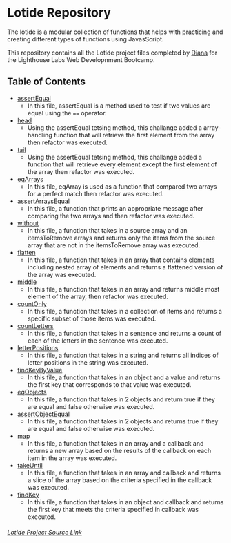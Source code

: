 # Lotide Repository

The lotide is a modular collection of functions that helps with practicing and creating different types of functions using JavasScript.

This repository contains all the Lotide project files completed by [Diana](https://github.com/dialop/lotide) for the Lighthouse Labs Web Developnment Bootcamp.

## Table of Contents

- [assertEqual](/https://github.com/dialop/lotide/blob/master/assertEqual.js/)
  - In this file, assertEqual is a method used to test if two values are equal using the `==` operator.
- [head](/https://github.com/dialop/lotide/blob/master/head.js/)
  - Using the assertEqual tetsing method, this challange added a array-handling function that will retrieve the first element from the array then refactor was executed.
- [tail](/https://github.com/dialop/lotide/blob/master/tail.js/)
  - Using the assertEqual tetsing method, this challange added a function that will retrieve every element except the first element of the array then refactor was executed.
- [eqArrays](/https://github.com/dialop/lotide/blob/master/eqArrays.js/)
  - In this file, eqArray is used as a function that compared two arrays for a perfect match then refactor was executed.
- [assertArraysEqual](/https://github.com/dialop/lotide/blob/master/assertArraysEqual.js/)
  - In this file, a function that prints an appropriate message after comparing the two arrays and then refactor was executed.
- [without](/https://github.com/dialop/lotide/blob/master/without.js/)
  - In this file, a function that takes in a source array and an itemsToRemove arrays and returns only the items from the source array that are not in the itemsToRemove array was executed.
- [flatten](/https://github.com/dialop/lotide/blob/master/flatten.js/)
  - In this file, a function that takes in an array that contains elements including nested array of elements and returns a flattened version of the array was executed.
- [middle](/https://github.com/dialop/lotide/blob/master/middle.js/)
  - In this file, a function that takes in an array and returns middle most element of the array, then refactor was executed.
- [countOnly](/https://github.com/dialop/lotide/blob/master/countOnly.js/)
  - In this file, a function that takes in a collection of items and returns a specific subset of those items was executed.
- [countLetters](/https://github.com/dialop/lotide/blob/master/countLetters.js/)
  - In this file, a function that takes in a sentence and returns a count of each of the letters in the sentence was executed.
- [letterPositions](/https://github.com/dialop/lotide/blob/master/letterPositions.js/)
  - In this file, a function that takes in a string and returns all indices of letter positions in the string was executed.
- [findKeyByValue](/https://github.com/dialop/lotide/blob/master/findKeyByValue.js/)
  - In this file, a function that takes in an object and a value and returns the first key that corresponds to that value was executed.
- [eqObjects](/assertEqual.js/)
  - In this file, a function that takes in 2 objects and return true if they are equal and false otherwise was executed.
- [assertObjectEqual](/https://github.com/dialop/lotide/blob/master/eqObjects.js/)
  - In this file, a function that takes in 2 objects and returns true if they are equal and false otherwise was executed.
- [map](/https://github.com/dialop/lotide/blob/master/map.js/)
  - In this file, a function that takes in an array and a callback and returns a new array based on the results of the callback on each item in the array was executed.
- [takeUntil](/https://github.com/dialop/lotide/blob/master/takeUntil.js/)
  - In this file, a function that takes in an array and callback and returns a slice of the array based on the criteria specified in the callback was executed.
- [findKey](/https://github.com/dialop/lotide/blob/master/findKey.js/)
  - In this file, a function that takes in an object and callback and returns the first key that meets the criteria specified in callback was executed.

###### [Lotide Project Source Link](/https://flex-web.compass.lighthouselabs.ca/projects/lotide/)
